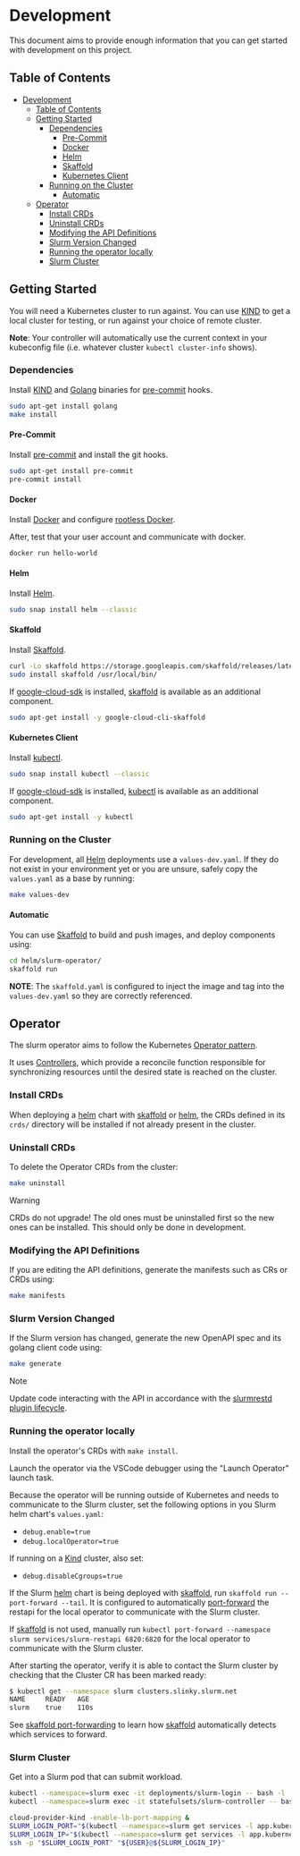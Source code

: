 # Development

This document aims to provide enough information that you can get started with
development on this project.

## Table of Contents

<!-- mdformat-toc start --slug=github --no-anchors --maxlevel=6 --minlevel=1 -->

- [Development](#development)
  - [Table of Contents](#table-of-contents)
  - [Getting Started](#getting-started)
    - [Dependencies](#dependencies)
      - [Pre-Commit](#pre-commit)
      - [Docker](#docker)
      - [Helm](#helm)
      - [Skaffold](#skaffold)
      - [Kubernetes Client](#kubernetes-client)
    - [Running on the Cluster](#running-on-the-cluster)
      - [Automatic](#automatic)
  - [Operator](#operator)
    - [Install CRDs](#install-crds)
    - [Uninstall CRDs](#uninstall-crds)
    - [Modifying the API Definitions](#modifying-the-api-definitions)
    - [Slurm Version Changed](#slurm-version-changed)
    - [Running the operator locally](#running-the-operator-locally)
    - [Slurm Cluster](#slurm-cluster)

<!-- mdformat-toc end -->

## Getting Started

You will need a Kubernetes cluster to run against. You can use [KIND] to get a
local cluster for testing, or run against your choice of remote cluster.

**Note**: Your controller will automatically use the current context in your
kubeconfig file (i.e. whatever cluster `kubectl cluster-info` shows).

### Dependencies

Install [KIND] and [Golang] binaries for [pre-commit] hooks.

```sh
sudo apt-get install golang
make install
```

#### Pre-Commit

Install [pre-commit] and install the git hooks.

```sh
sudo apt-get install pre-commit
pre-commit install
```

#### Docker

Install [Docker] and configure [rootless Docker][rootless-docker].

After, test that your user account and communicate with docker.

```sh
docker run hello-world
```

#### Helm

Install [Helm].

```sh
sudo snap install helm --classic
```

#### Skaffold

Install [Skaffold].

```sh
curl -Lo skaffold https://storage.googleapis.com/skaffold/releases/latest/skaffold-linux-amd64 && \
sudo install skaffold /usr/local/bin/
```

If [google-cloud-sdk] is installed, [skaffold] is available as an additional
component.

```sh
sudo apt-get install -y google-cloud-cli-skaffold
```

#### Kubernetes Client

Install [kubectl].

```sh
sudo snap install kubectl --classic
```

If [google-cloud-sdk] is installed, [kubectl] is available as an additional
component.

```sh
sudo apt-get install -y kubectl
```

### Running on the Cluster

For development, all [Helm] deployments use a `values-dev.yaml`. If they do not
exist in your environment yet or you are unsure, safely copy the `values.yaml`
as a base by running:

```sh
make values-dev
```

#### Automatic

You can use [Skaffold] to build and push images, and deploy components using:

```sh
cd helm/slurm-operator/
skaffold run
```

**NOTE**: The `skaffold.yaml` is configured to inject the image and tag into the
`values-dev.yaml` so they are correctly referenced.

## Operator

The slurm operator aims to follow the Kubernetes
[Operator pattern][operator-pattern].

It uses [Controllers][operator-controller], which provide a reconcile function
responsible for synchronizing resources until the desired state is reached on
the cluster.

### Install CRDs

When deploying a [helm] chart with [skaffold] or [helm], the CRDs defined in its
`crds/` directory will be installed if not already present in the cluster.

### Uninstall CRDs

To delete the Operator CRDs from the cluster:

```sh
make uninstall
```

> [!WARNING]
> CRDs do not upgrade! The old ones must be uninstalled first so the new ones
> can be installed. This should only be done in development.

### Modifying the API Definitions

If you are editing the API definitions, generate the manifests such as CRs or
CRDs using:

```sh
make manifests
```

### Slurm Version Changed

If the Slurm version has changed, generate the new OpenAPI spec and its golang
client code using:

```sh
make generate
```

> [!NOTE]
> Update code interacting with the API in accordance with the
> [slurmrestd plugin lifecycle][plugin-lifecycle].

### Running the operator locally

Install the operator's CRDs with `make install`.

Launch the operator via the VSCode debugger using the "Launch Operator" launch
task.

Because the operator will be running outside of Kubernetes and needs to
communicate to the Slurm cluster, set the following options in you Slurm helm
chart's `values.yaml`:

- `debug.enable=true`
- `debug.localOperator=true`

If running on a [Kind] cluster, also set:

- `debug.disableCgroups=true`

If the Slurm [helm] chart is being deployed with [skaffold], run
`skaffold run --port-forward --tail`. It is configured to automatically
[port-forward][skaffold-port-forwarding] the restapi for the local operator to
communicate with the Slurm cluster.

If [skaffold] is not used, manually run
`kubectl port-forward --namespace slurm services/slurm-restapi 6820:6820` for
the local operator to communicate with the Slurm cluster.

After starting the operator, verify it is able to contact the Slurm cluster by
checking that the Cluster CR has been marked ready:

```sh
$ kubectl get --namespace slurm clusters.slinky.slurm.net
NAME     READY   AGE
slurm    true    110s
```

See [skaffold port-forwarding][skaffold-port-forwarding] to learn how [skaffold]
automatically detects which services to forward.

### Slurm Cluster

Get into a Slurm pod that can submit workload.

```bash
kubectl --namespace=slurm exec -it deployments/slurm-login -- bash -l
kubectl --namespace=slurm exec -it statefulsets/slurm-controller -- bash -l
```

```bash
cloud-provider-kind -enable-lb-port-mapping &
SLURM_LOGIN_PORT="$(kubectl --namespace=slurm get services -l app.kubernetes.io/name=login,app.kubernetes.io/instance=slurm -o jsonpath="{.items[0].status.loadBalancer.ingress[0].ports[0].port}")"
SLURM_LOGIN_IP="$(kubectl --namespace=slurm get services -l app.kubernetes.io/name=login,app.kubernetes.io/instance=slurm -o jsonpath="{.items[0].status.loadBalancer.ingress[0].ip}")"
ssh -p "$SLURM_LOGIN_PORT" "${USER}@${SLURM_LOGIN_IP}"
```

<!-- Links -->

[docker]: https://docs.docker.com/engine/install/
[golang]: https://go.dev/
[google-cloud-sdk]: https://cloud.google.com/sdk/docs/install
[helm]: https://helm.sh/
[kind]: https://kind.sigs.k8s.io/
[kubectl]: https://kubernetes.io/docs/tasks/tools/install-kubectl-linux/
[operator-controller]: https://kubernetes.io/docs/concepts/architecture/controller/
[operator-pattern]: https://kubernetes.io/docs/concepts/extend-kubernetes/operator/
[plugin-lifecycle]: https://slurm.schedmd.com/rest.html#lifecycle
[pre-commit]: https://pre-commit.com/
[rootless-docker]: https://docs.docker.com/engine/security/rootless/
[skaffold]: https://skaffold.dev/docs/install/
[skaffold-port-forwarding]: https://skaffold.dev/docs/port-forwarding/
